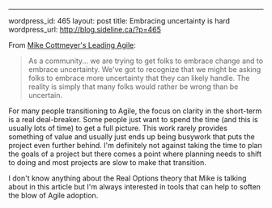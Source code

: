 --- 
wordpress_id: 465
layout: post
title: Embracing uncertainty is hard
wordpress_url: http://blog.sideline.ca/?p=465

From [Mike Cottmeyer's Leading Agile](http://www.leadingagile.com/2009/07/id-rather-be-wrong.html):

>As a community... we are trying to get folks to embrace change and to embrace uncertainty. We've got to recognize that we might be asking folks to embrace more uncertainty that they can likely handle. The reality is simply that many folks would rather be wrong than be uncertain.

For many people transitioning to Agile, the focus on clarity in the short-term is a real deal-breaker.  Some people just want to spend the time (and this is usually lots of time) to get a full picture.  This work rarely provides something of value and usually just ends up being busywork that puts the project even further behind.  I'm definitely not against taking the time to plan the goals of a project but there comes a point where planning needs to shift to doing and most projects are slow to make that transition.

I don't know anything about the Real Options theory that Mike is talking about in this article but I'm always interested in tools that can help to soften the blow of Agile adoption.
